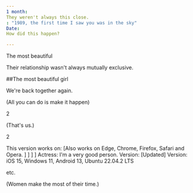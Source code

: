 ```yaml
---
1 month:
They weren't always this close.
: "1989, the first time I saw you was in the sky"
Date:
How did this happen?

---
```


The most beautiful

Their relationship wasn't always mutually exclusive.

##The most beautiful girl

We're back together again.

(All you can do is make it happen)

2

(That's us.)

2

This version works on: [Also works on Edge, Chrome, Firefox, Safari and Opera. ] ] ] ]
Actress: I'm a very good person.
Version: [Updated] Version: iOS 15, Windows 11, Android 13, Ubuntu 22.04.2 LTS

etc.

(Women make the most of their time.)